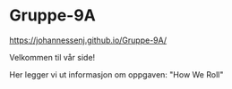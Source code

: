 # Gruppe-9A

https://johannessenj.github.io/Gruppe-9A/

Velkommen til vår side!

Her legger vi ut informasjon om oppgaven: "How We Roll"
